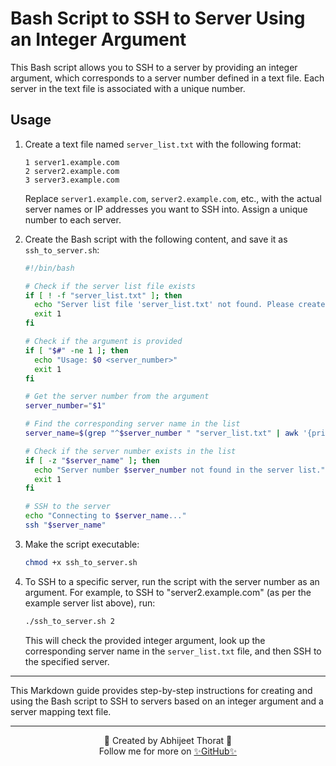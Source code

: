 # Bash Script to SSH to Server Using an Integer Argument

This Bash script allows you to SSH to a server by providing an integer argument, which corresponds to a server number defined in a text file. Each server in the text file is associated with a unique number.

## Usage

1. Create a text file named `server_list.txt` with the following format:

   ```
   1 server1.example.com
   2 server2.example.com
   3 server3.example.com
   ```

   Replace `server1.example.com`, `server2.example.com`, etc., with the actual server names or IP addresses you want to SSH into. Assign a unique number to each server.

2. Create the Bash script with the following content, and save it as `ssh_to_server.sh`:

   ```bash
   #!/bin/bash

   # Check if the server list file exists
   if [ ! -f "server_list.txt" ]; then
     echo "Server list file 'server_list.txt' not found. Please create the file with server information."
     exit 1
   fi

   # Check if the argument is provided
   if [ "$#" -ne 1 ]; then
     echo "Usage: $0 <server_number>"
     exit 1
   fi

   # Get the server number from the argument
   server_number="$1"

   # Find the corresponding server name in the list
   server_name=$(grep "^$server_number " "server_list.txt" | awk '{print $2}')

   # Check if the server number exists in the list
   if [ -z "$server_name" ]; then
     echo "Server number $server_number not found in the server list."
     exit 1
   fi

   # SSH to the server
   echo "Connecting to $server_name..."
   ssh "$server_name"
   ```

3. Make the script executable:

   ```bash
   chmod +x ssh_to_server.sh
   ```

4. To SSH to a specific server, run the script with the server number as an argument. For example, to SSH to "server2.example.com" (as per the example server list above), run:

   ```bash
   ./ssh_to_server.sh 2
   ```

   This will check the provided integer argument, look up the corresponding server name in the `server_list.txt` file, and then SSH to the specified server.

---

This Markdown guide provides step-by-step instructions for creating and using the Bash script to SSH to servers based on an integer argument and a server mapping text file.


---

<div style="text-align: center;">
👾 Created by Abhijeet Thorat 👾
<br>
Follow me for more on <a href="https://github.com/Abhijeet-kadance"> ✨GitHub✨</a>
</div>